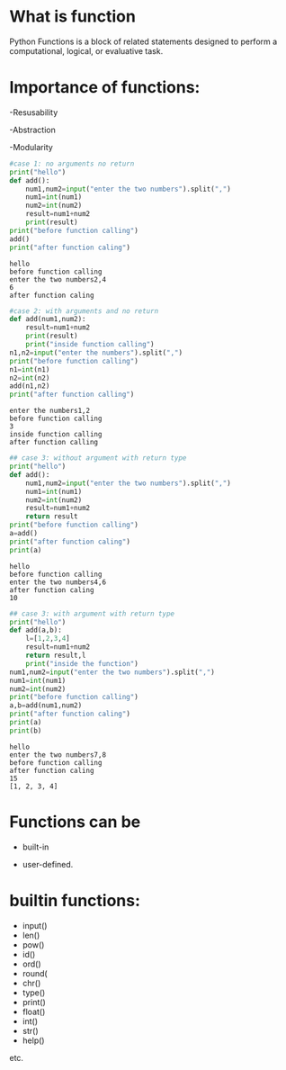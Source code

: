 # What is function

 Python Functions is a block of related statements designed to perform a computational, logical, or evaluative task.

# Importance of functions:

-Resusability

-Abstraction

-Modularity


```python
#case 1: no arguments no return 
print("hello")    
def add():
    num1,num2=input("enter the two numbers").split(",")
    num1=int(num1)
    num2=int(num2)
    result=num1+num2
    print(result)
print("before function calling")
add()
print("after function caling")

```

    hello
    before function calling
    enter the two numbers2,4
    6
    after function caling
    


```python
#case 2: with arguments and no return
def add(num1,num2):
    result=num1+num2
    print(result)
    print("inside function calling")
n1,n2=input("enter the numbers").split(",")
print("before function calling")
n1=int(n1)
n2=int(n2)
add(n1,n2)
print("after function calling")
```

    enter the numbers1,2
    before function calling
    3
    inside function calling
    after function calling
    


```python
## case 3: without argument with return type
print("hello")    
def add():
    num1,num2=input("enter the two numbers").split(",")
    num1=int(num1)
    num2=int(num2)
    result=num1+num2
    return result
print("before function calling")
a=add()
print("after function caling")
print(a)

```

    hello
    before function calling
    enter the two numbers4,6
    after function caling
    10
    


```python
## case 3: with argument with return type
print("hello")
def add(a,b):
    l=[1,2,3,4]
    result=num1+num2
    return result,l
    print("inside the function")
num1,num2=input("enter the two numbers").split(",")
num1=int(num1)
num2=int(num2)
print("before function calling")
a,b=add(num1,num2)
print("after function caling")
print(a)
print(b)
```

    hello
    enter the two numbers7,8
    before function calling
    after function caling
    15
    [1, 2, 3, 4]
    

# Functions can be

- built-in 


- user-defined. 


# builtin functions:

- input()
- len()
- pow()
- id()
- ord()
- round(
- chr()
- type()
- print()
- float()
- int()
- str()
- help()

etc.


```python

```
